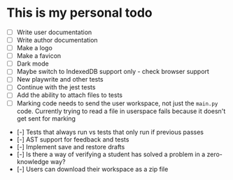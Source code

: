 # This is my personal todo
- [ ] Write user documentation
- [ ] Write author documentation
- [ ] Make a logo
- [ ] Make a favicon
- [ ] Dark mode
- [ ] Maybe switch to IndexedDB support only - check browser support
- [ ] New playwrite and other tests
- [ ] Continue with the jest tests
- [ ] Add the ability to attach files to tests
- [ ] Marking code needs to send the user workspace, not just the `main.py` code. Currently trying to read a file in userspace fails because it doesn't get sent for marking
- [-] Tests that always run vs tests that only run if previous passes
- [-] AST support for feedback and tests
- [-] Implement save and restore drafts
- [-] Is there a way of verifying a student has solved a problem in a zero-knowledge way?
- [-] Users can download their workspace as a zip file